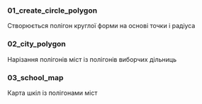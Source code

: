 

### 01_create_circle_polygon
Створюється полігон круглої форми на основі точки і радіуса


### 02_city_polygon
Нарізання полігонів міст із полігонів виборчих дільниць


### 03_school_map
Карта шкіл із полігонами міст
